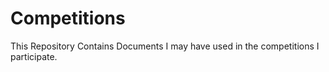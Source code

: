 # Competitions
This Repository Contains Documents I may have used in the competitions I participate.
